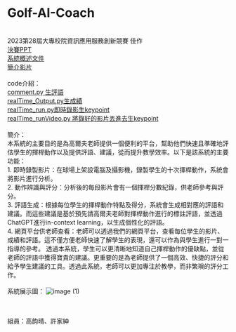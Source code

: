 # Golf-AI-Coach
 <br>2023第28屆大專校院資訊應用服務創新競賽 佳作
 <br>[決賽PPT](https://prezi.com/view/kyM6KeLXOtnGlFEZThYw/)
 <br>[系統概述文件](https://github.com/ChingChingKao/Golf-AI-Coach/blob/main/%E7%B3%BB%E7%B5%B1%E6%A6%82%E8%BF%B0%E6%96%87%E4%BB%B6.doc)
 <br>[簡介影片](https://www.youtube.com/watch?v=GkYwfYMdGlE)
 <br><br>code介紹：
 <br>[comment.py 生評語](https://github.com/ChingChingKao/Golf-AI-Coach/blob/main/comment.py)
 <br>[realTime_Output.py生成績](https://github.com/ChingChingKao/Golf-AI-Coach/blob/main/realTime_Output.py)
 <br>[realTime_run.py即時錄影生keypoint](https://github.com/ChingChingKao/Golf-AI-Coach/blob/main/realTime_run.py)
 <br>[realTime_runVideo.py 將錄好的影片丟進去生keypoint](https://github.com/ChingChingKao/Golf-AI-Coach/blob/main/realTime_runVideo.py)
 <br><br>簡介：
 <br>本系統的主要目的是為高爾夫老師提供一個便利的平台，幫助他們快速且準確地評估學生的揮桿動作以及提供評語、建議，從而提升教學效率。以下是該系統的主要功能：
 <br>1.	即時錄製影片：在球場上架設電腦及攝影機，錄製學生的十次揮桿動作，系統會將影片進行分析。
 <br>2.	動作辨識與評分：分析後的每段影片會有一個揮桿分數紀錄，供老師參考與評分。
 <br>3.	評語生成：根據每位學生的揮桿動作特點及得分，系統會生成相對應的評語和建議。而這些建議是基於預先請高爾夫老師對揮桿動作進行的標註評語，並透過ChatGPT進行in-context learning，以生成個性化的評語。
 <br>4.	網頁平台供老師查看：老師可以透過我們的網頁平台，查看每位學生的影片、成績和評語。這不僅方便老師快速了解學生的表現，還可以作為與學生進行一對一指導的參考。
透過本系統，學生可以更清晰地知道自己揮桿動作的優缺點，並從老師的評語中獲得寶貴的建議。更重要的是為老師提供了一個高效、快捷的評分和給予學生建議的工具。透過此系統，老師可以更加專注於教學，而非繁瑣的評分工作。
 <br><br>系統展示圖：
![image (1)](https://github.com/user-attachments/assets/f822ed36-d8db-46f9-b7b5-f4f29494be8e)

 <br><br>組員：高韵晴、許家紳
